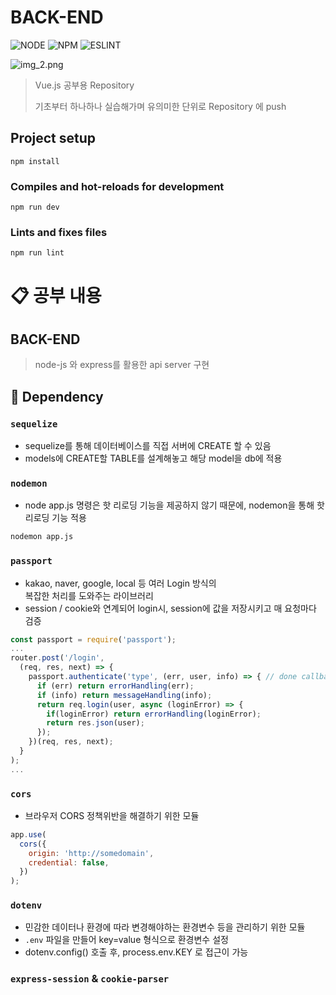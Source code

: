 # BACK-END

![NODE][node-url]
![NPM][npm-url]
![ESLINT][eslint-url]

![img_2.png](https://hanamon.kr/wp-content/uploads/2021/01/%EB%85%B8%EB%93%9C.png)

> Vue.js 공부용 Repository
>
> 기초부터 하나하나 실습해가며 유의미한 단위로 Repository 에 push

## Project setup
```
npm install
```

### Compiles and hot-reloads for development
```
npm run dev
```

### Lints and fixes files
```
npm run lint
```

# 📋 공부 내용

## BACK-END

> node-js 와 express를 활용한 api server 구현 

## 📎 Dependency

### `sequelize`

- sequelize를 통해 데이터베이스를 직접 서버에 CREATE 할 수 있음
- models에 CREATE할 TABLE를 설계해놓고 해당 model을 db에 적용

### `nodemon`

- node app.js 명령은 핫 리로딩 기능을 제공하지 않기 때문에, nodemon을 통해 핫 리로딩 기능 적용

```bash
nodemon app.js
```

### `passport`

- kakao, naver, google, local 등 여러 Login 방식의 <br/>복잡한 처리를 도와주는 라이브러리
- session / cookie와 연계되어 login시, session에 값을 저장시키고 매 요청마다 검증
```javascript
const passport = require('passport');
...
router.post('/login',
  (req, res, next) => {
    passport.authenticate('type', (err, user, info) => { // done callback
      if (err) return errorHandling(err);
      if (info) return messageHandling(info);
      return req.login(user, async (loginError) => {
        if(loginError) return errorHandling(loginError);
        return res.json(user);
      });
    })(req, res, next);
  }
);
...

```

### `cors`

- 브라우저 CORS 정책위반을 해결하기 위한 모듈
```javascript
app.use(
  cors({
    origin: 'http://somedomain',
    credential: false,
  })
);
```

### `dotenv`
- 민감한 데이터나 환경에 따라 변경해야하는 환경변수 등을 관리하기 위한 모듈
- `.env` 파일을 만들어 key=value 형식으로 환경변수 설정
- dotenv.config() 호출 후, process.env.KEY 로 접근이 가능

### `express-session` & `cookie-parser`

[node-url]: https://shields.io/badge/node-v16.13.1-blue?style=for-the-badge
[npm-url]: https://shields.io/badge/npm-8.1.2-BLUE?style=for-the-badge
[eslint-url]: https://shields.io/badge/eslint-v8.10.0-orange?style=for-the-badge
[express-url]: https://shields.io/badge/express-%5E4.17.3-orange?style=for-the-badge